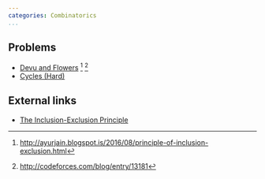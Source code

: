 ```yaml
---
categories: Combinatorics
...
```


## Problems
- [Devu and Flowers](http://codeforces.com/contest/451/problem/E) [^1] [^2]
- [Cycles (Hard)](https://open.kattis.com/problems/cycleshard)

## External links
- [The Inclusion-Exclusion Principle](https://cp-algorithms.com/combinatorics/inclusion-exclusion.html)

[^1]: <http://ayurjain.blogspot.is/2016/08/principle-of-inclusion-exclusion.html>
[^2]: <http://codeforces.com/blog/entry/13181>